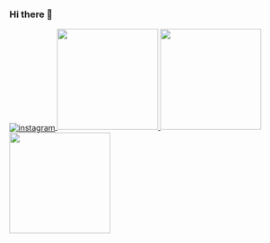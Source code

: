 ### Hi there 👋

<!--
**analivia1104/analivia1104** is a ✨ _special_ ✨ repository because its `README.md` (this file) appears on your GitHub profile.

Here are some ideas to get you started:

- 🔭 I’m currently working on ...
- 🌱 I’m currently learning ...
- 👯 I’m looking to collaborate on ...
- 🤔 I’m looking for help with ...
- 💬 Ask me about ...
- 📫 How to reach me: ...
- 😄 Pronouns: ...
- ⚡ Fun fact: ...
-->
<a href="https://www.instagram.com/analivia_1104" target="_blank">
 <img align="center" src="https://img.shields.io/badge/-Instagram-05122A?style=flat&logo=instagram" alt="instagram"/>
</a>

<a href="https://github.com/analivia1104">
  <img height="180em" src="https://github-readme-stats.vercel.app/api?username=analivia1104&show_icons=true&theme=algolia&include_all_commits=true&count_private=true"/>
  <img height="180em" src="https://github-readme-stats.vercel.app/api/top-langs/?username=analivia1104&layout=compact&langs_count=7&theme=algolia"/> 
  <img height="180em" src="https://github-profile-trophy.vercel.app/?username=analivia1104&theme=algolia&no-frame=true&row=1&&margin-w=20&no-bg=true"/>
